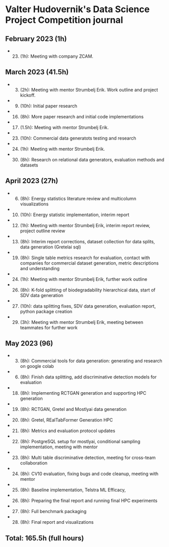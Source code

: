 # Valter Hudovernik's Data Science Project Competition journal

## February 2023 (1h)
* 23. (1h): Meeting with company ZCAM. 

## March 2023 (41.5h)

* 3. (2h): Meeting with mentor Strumbelj Erik. Work outline and project kickoff.
* 9. (10h): Initial paper research
* 16. (8h): More paper research and initial code implementations
* 17. (1.5h): Meeting with mentor Strumbelj Erik.
* 23. (10h): Commercial data generatots testing and research
* 24. (1h): Meeting with mentor Strumbelj Erik.
* 30. (8h): Research on relational data generators, evaluation methods and datasets

## April 2023 (27h)
* 6. (8h): Energy statistics literature review and multicolumn visualizations
* 10. (10h): Energy statistic implementation, interim report
* 12. (1h): Meeting with mentor Strumbelj Erik, interim report review, project outline review
* 13. (8h): Interim report corrections, dataset collection for data splits, data generation (Gretelai sql)
* 19. (8h): Single table metrics research for evaluation, contact with companies for commercial dataset generation, metric descriptions and understanding
* 24. (1h): Meeting with mentor Strumbelj Erik, further work outline
* 26. (8h): K-fold splitting of biodegradability hierarchical data, start of SDV data generation
* 27. (10h): data splitting fixes, SDV data generation, evaluation report, python package creation
* 29. (3h): Meeting with mentor Strumbelj Erik, meeting between teammates for further work

## May 2023 (96)
* 3. (8h): Commercial tools for data generation: generating and research on google colab
* 6. (8h): Finish data splitting, add discriminative detection models for evaluation
* 18. (8h): Implementing RCTGAN generation and supporting HPC generation
* 19. (8h): RCTGAN, Gretel and Mostlyai data generation
* 20. (8h): Gretel, REalTabFormer Generation HPC
* 21. (8h): Metrics and evaluation protocol updates
* 22. (8h): PostgreSQL setup for mostlyai, conditional sampling implementation, meeting with mentor
* 23. (8h): Multi table discriminative detection, meeting for cross-team collaboration
* 24. (8h): CV10 evaluation, fixing bugs and code cleanup, meeting with mentor
* 25. (8h): Baseline implementation, Telstra ML Efficacy,
* 26. (8h): Preparing the final report and running final HPC experiments
* 27. (8h): Full benchmark packaging
* 28. (8h): Final report and visualizations

## Total: 165.5h (full hours)